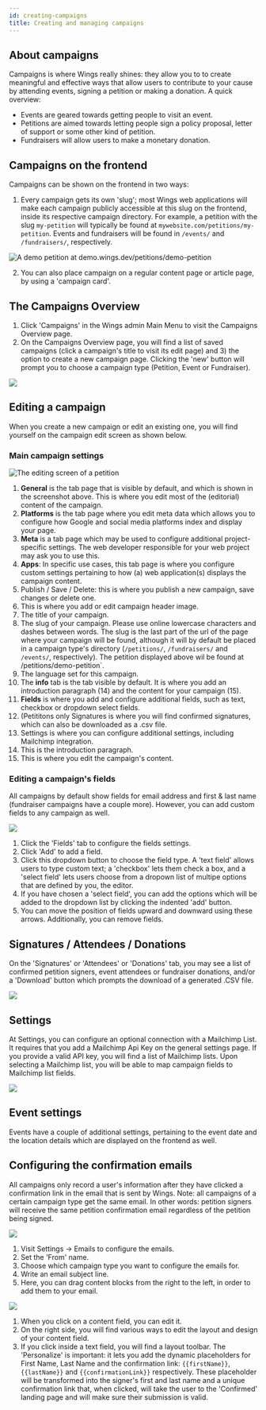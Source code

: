 ```yaml
---
id: creating-campaigns
title: Creating and managing campaigns
---
```


## About campaigns
Campaigns is where Wings really shines: they allow you to to create meaningful and effective ways that allow users to contribute to your cause by attending events, signing a petition or making a donation. A quick overview:

- Events are geared towards getting people to visit an event. 
- Petitions are aimed towards letting people sign a policy proposal, letter of support or some other kind of petition.
- Fundraisers will allow users to make a monetary donation.

## Campaigns on the frontend
Campaigns can be shown on the frontend in two ways:

1. Every campaign gets its own 'slug'; most Wings web applications will make each campaign publicly accessible at this slug on the frontend, inside its respective campaign directory. For example, a petition with the slug `my-petition` will typically be found at `mywebsite.com/petitions/my-petition`. Events and fundraisers will be found in `/events/` and `/fundraisers/`, respectively.

![A demo petition at [demo.wings.dev/petitions/demo-petition](https://demo.wings.dev/petitions/demo-petition)](https://bureaubolster.s3-eu-west-1.amazonaws.com/IMG_1087.png)

2. You can also place campaign on a regular content page or article page, by using a 'campaign card'.

## The Campaigns Overview 
1. Click 'Campaigns' in the Wings admin Main Menu to visit the Campaigns Overview page. 
2. On the Campaigns Overview page, you will find a list of saved campaigns (click a campaign's title to visit its edit page) and 3) the option to create a new campaign page. Clicking the 'new' button will prompt you to choose a campaign type (Petition, Event or Fundraiser).
 
![](https://bureaubolster.s3-eu-west-1.amazonaws.com/Photo-2019-08-04-14-19.jpg)

## Editing a campaign
When you create a new campaign or edit an existing one, you will find yourself on the campaign edit screen as shown below.

### Main campaign settings

![The editing screen of a petition](https://bureaubolster.s3-eu-west-1.amazonaws.com/IMG_1090.jpeg)

1. **General** is the tab page that is visible by default, and which is shown in the screenshot above. This is where you edit most of the (editorial) content of the campaign.
2. **Platforms** is the tab page where you  edit meta data which allows you to configure how Google and social media platforms index and display your page.
3. **Meta** is a tab page which may be used to configure additional project-specific settings. The web developer responsible for your web project may ask you to use this.
4. **Apps**: In specific use cases, this tab page is where you configure custom settings pertaining to how (a) web application(s) displays the campaign content. 
5. Publish / Save / Delete: this is where you publish a new campaign, save changes or delete one.
6. This is where you add or edit campaign header image.
7. The title of your campaign.
8. The slug of your campaign. Please use online lowercase characters and dashes between words. The slug is the last part of the url of the page where your campaign will be found, although it will by default be placed in a campaign type's directory (`/petitions/`, `/fundraisers/` and `/events/`, respectively). The petition displayed above wil be found at /petitions/demo-petition`.
9. The language set for this campaign.
10. The **info** tab is the tab visible by default. It is where you add an introduction paragraph (14) and the content for your campaign (15).
11. **Fields** is where you add and configure additional fields, such as text, checkbox or dropdown select fields.
12. (Petititons only Signatures is where you will find confirmed signatures, which can also be downloaded as a .csv file.
13. Settings is where you can configure additional settings, including Mailchimp integration.
14. This is the introduction paragraph.
15. This is where you edit the campaign's content.

### Editing a campaign's fields
All campaigns by default show fields for email address and first & last name (fundraiser campaigns have a couple more). However, you can add custom fields to any campaign as well.

![](https://bureaubolster.s3-eu-west-1.amazonaws.com/IMG_1098.jpeg)

1. Click the 'Fields' tab to configure the fields settings.
2. Click 'Add' to add a field.
3. Click this dropdown button to choose the field type. A 'text field' allows users to type custom text; a 'checkbox' lets them check a box, and a 'select field' lets users choose from a dropown list of multipe options that are defined by you, the editor.
4. If you have chosen a 'select field', you can add the options which will be added to the dropdown list by clicking the indented 'add' button.
5. You can move the position of fields upward and downward using these arrows. Additionally, you can remove fields.

## Signatures / Attendees / Donations
On the 'Signatures' or 'Attendees' or 'Donations' tab, you may see a list of confirmed petition signers, event attendees or fundraiser donations, and/or a 'Download' button which prompts the download of a generated .CSV file.

![](https://bureaubolster.s3-eu-west-1.amazonaws.com/IMG_1100.jpeg)

## Settings
At Settings, you can configure an optional connection with a Mailchimp List. It requires that you add a Mailchimp Api Key on the general settings page. If you provide a valid API key, you will find a list of Mailchimp lists. Upon selecting a Mailchimp list, you will be able to map campaign fields to Mailchimp list fields. 

![](https://bureaubolster.s3-eu-west-1.amazonaws.com/IMG_1102.jpeg)

## Event settings
Events have a couple of additional settings, pertaining to the event date and the location details which are displayed on the frontend as well.

## Configuring the confirmation emails
All campaigns only record a user's information after they have clicked a confirmation link in the email that is sent by Wings. Note: all campaigns of a certain campaign type get the same email. In other words: petition signers will receive the same petition confirmation email regardless of the petition being signed.

![](https://bureaubolster.s3-eu-west-1.amazonaws.com/IMG_1108.jpeg)

1. Visit Settings -> Emails to configure the emails.
2. Set the 'From' name.
3. Choose which campaign type you want to configure the emails for.
4. Write an email subject line.
5. Here, you can drag content blocks from the right to the left, in order to add them to your email.

![](https://bureaubolster.s3-eu-west-1.amazonaws.com/IMG_1110.jpeg)

1. When you click on a content field, you can edit it. 
2. On the right side, you will find various ways to edit the layout and design of your content field.
3. If you click inside a text field, you will find a layout toolbar. The 'Personalize' is important: it lets you add the dynamic placeholders for First Name, Last Name and the confirmation link: `{{firstName}}`, `{{lastName}}` and `{{confirmationLink}}` respectively. These placeholder will be transformed into the signer's first and last name and a unique confirmation link that, when clicked, will take the user to the 'Confirmed' landing page and will make sure their submission is valid. 



